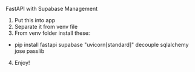 FastAPI with Supabase Management

1. Put this into app
2. Separate it from venv file
3. From venv folder install these:
- pip install fastapi supabase "uvicorn[standard]" decouple sqlalchemy jose passlib
4. Enjoy!
